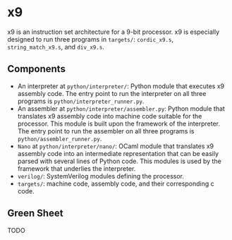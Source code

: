 # x9
x9 is an instruction set architecture for a 9-bit processor. x9 is especially designed to run three programs in `targets/`: `cordic_x9.s`, `string_match_x9.s`, and `div_x9.s`.


## Components
+ An interpreter at `python/interpreter/`: Python module that executes x9 assembly code. The entry point to run the interpreter on all three programs is `python/interpreter_runner.py`.
+ An assembler at `python/interpreter/assembler.py`: Python module that translates x9 assembly code into machine code suitable for the processor. This module is built upon the framework of the interpreter. The entry point to run the assembler on all three programs is `python/assembler_runner.py`.
+ `Nano` at `python/interpreter/nano/`: OCaml module that translates x9 assembly code into an intermediate representation that can be easily parsed with several lines of Python code. This modules is used by the framework that underlies the interpreter.
+ `verilog/`: SystemVerilog modules defining the processor.
+ `targets/`: machine code, assembly code, and their corresponding c code.


## Green Sheet
TODO
